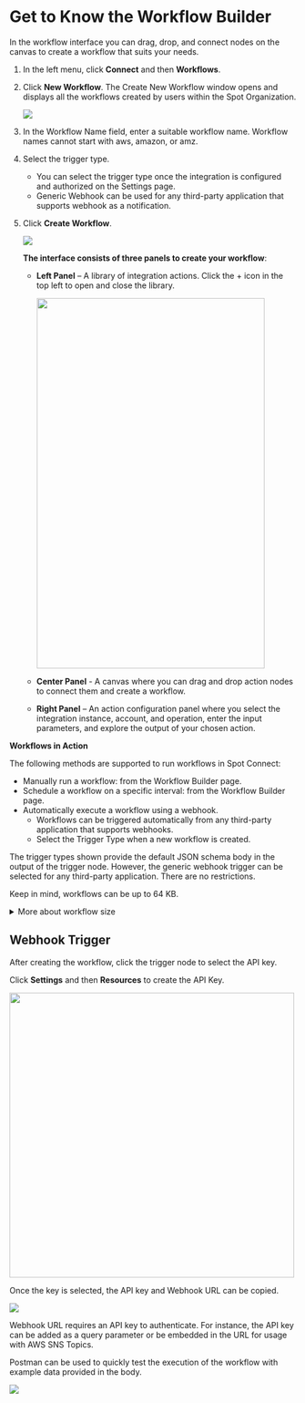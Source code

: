 # Get to Know the Workflow Builder

In the workflow interface you can drag, drop, and connect nodes on the canvas to create a workflow that suits your needs.

1. In the left menu, click **Connect** and then **Workflows**.  
2. Click **New Workflow**. The Create New Workflow window opens and displays all the workflows created by users within the Spot Organization.

    <img src="/spot-connect/_media/get-to-know-wkflw-bldr-1.png" />

3. In the Workflow Name field, enter a suitable workflow name. Workflow names cannot start with aws, amazon, or amz.

4. Select the trigger type.

    * You can select the trigger type once the integration is configured and authorized on the Settings page.
    * Generic Webhook can be used for any third-party application that supports webhook as a notification.

5. Click **Create Workflow**.

    <img src="/spot-connect/_media/get-to-know-wkflw-bldr-2.png" />

    **The interface consists of three panels to create your workflow**:

    * **Left Panel** – A library of integration actions. Click the + icon in the top left to open and close the library.

      <img src="/spot-connect/_media/get-to-know-wkflw-bldr-3.png" width="400" height="650" />

    * **Center Panel** - A canvas where you can drag and drop action nodes to connect them and create a workflow.

    * **Right Panel** – An action configuration panel where you select the integration instance, account, and operation, enter the input parameters, and explore the output of your chosen action.

**Workflows in Action**

The following methods are supported to run workflows in Spot Connect:

* Manually run a workflow: from the Workflow Builder page.  
* Schedule a workflow on a specific interval: from the Workflow Builder page.
* Automatically execute a workflow using a webhook.
  - Workflows can be triggered automatically from any third-party application that supports webhooks.
  - Select the Trigger Type when a new workflow is created.

The trigger types shown provide the default JSON schema body in the output of the trigger node. However, the generic webhook trigger can be selected for any third-party application. There are no restrictions.

Keep in mind, workflows can be up to 64 KB.

 <details>
   <summary markdown="span">More about workflow size</summary>

   The content in a workflow is saved as a JSON. Workflows can be up to 64 KB, which can be around 70 steps. The number of steps depends on the types of nodes included.

Once you reach the 64 KB file size, you won’t be able to save the workflow. Try to simplify your workflow using loops, or dividing it into multiple workflows. For example, you can divide your workflow into sections (logical units) and have them send results to your server using HTTP send request. You can then trigger the next workflow using a generic webhook trigger.

 </details>



## Webhook Trigger

After creating the workflow, click the trigger node to select the API key.

Click **Settings** and then **Resources** to create the API Key.

<img src="/spot-connect/_media/get-to-know-wkflw-bldr-4.png" width="500" height="500" />

Once the key is selected, the API key and Webhook URL can be copied.

<img src="/spot-connect/_media/get-to-know-wkflw-bldr-6.png" />

Webhook URL requires an API key to authenticate. For instance, the API key can be added as a query parameter or be embedded in the URL for usage with AWS SNS Topics.

Postman can be used to quickly test the execution of the workflow with example data provided in the body.

<img src="/spot-connect/_media/get-to-know-wkflw-bldr-7.png" />
